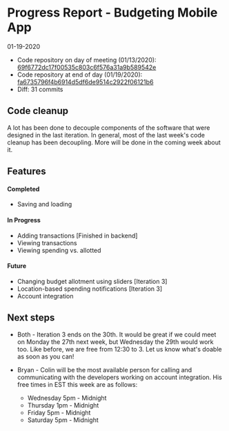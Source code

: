 Progress Report - Budgeting Mobile App
======================================

01-19-2020

-	Code repository on day of meeting (01/13/2020): [69f6772dc17f00535c803c6f576a31a9b589542e](https://github.com/Phlank/AccutechBudgetingApp/tree/69f6772dc17f00535c803c6f576a31a9b589542e)
-	Code repository at end of day (01/19/2020): [fa6735796f4b6914d5df6de9514c2922f06121b6](https://github.com/Phlank/AccutechBudgetingApp/tree/fa6735796f4b6914d5df6de9514c2922f06121b6)
-	Diff: 31 commits

Code cleanup
------------

A lot has been done to decouple components of the software that were designed in the last iteration. In general, most of the last week's code cleanup has been decoupling. More will be done in the coming week about it.

Features
--------

#### Completed

-	Saving and loading

#### In Progress

-	Adding transactions [Finished in backend]
-	Viewing transactions
-	Viewing spending vs. allotted

#### Future

-	Changing budget allotment using sliders [Iteration 3]
-	Location-based spending notifications [Iteration 3]
-	Account integration

Next steps
----------

-	Both - Iteration 3 ends on the 30th. It would be great if we could meet on Monday the 27th next week, but Wednesday the 29th would work too. Like before, we are free from 12:30 to 3. Let us know what's doable as soon as you can!

-	Bryan - Colin will be the most available person for calling and communicating with the developers working on account integration. His free times in EST this week are as follows:

	-	Wednesday 5pm - Midnight
	-	Thursday 1pm - Midnight
	-	Friday 5pm - Midnight
	-	Saturday 5pm - Midnight
